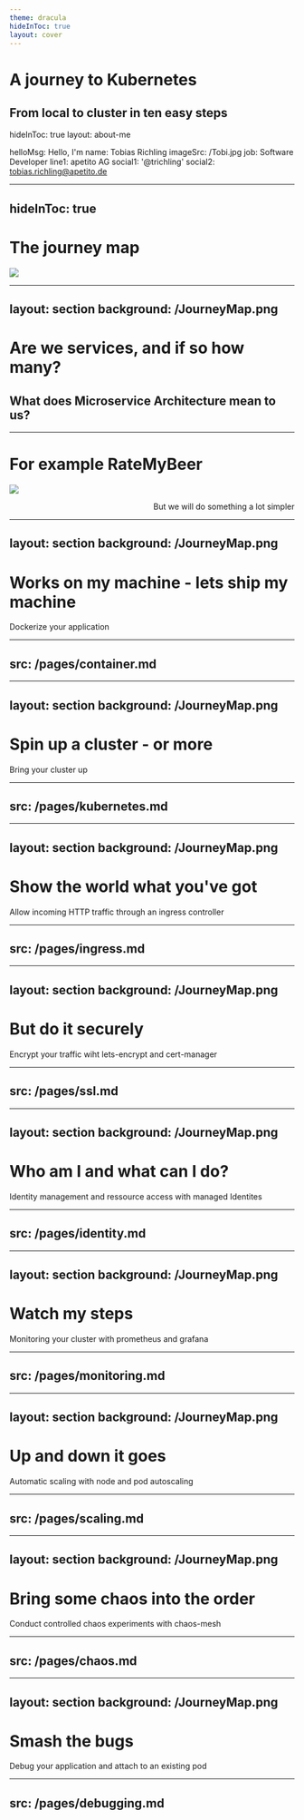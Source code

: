 ```yaml
---
theme: dracula
hideInToc: true
layout: cover
---
```



# A journey to Kubernetes

From local to cluster in ten easy steps
---
hideInToc: true
layout: about-me

helloMsg: Hello, I'm
name: Tobias Richling
imageSrc: /Tobi.jpg
job: Software Developer
line1: apetito AG
social1: '@trichling'
social2: tobias.richling@apetito.de


---
hideInToc: true
---

# The journey map
<img src="/JourneyMap.png" class="w-full max-w-lg max-h-lg mx-auto rounded shadow" />

---
layout: section
background: /JourneyMap.png
---

# Are we services, and if so how many?
What does Microservice Architecture mean to us?
---
---
# For example RateMyBeer

<img src="/DemoApp.png" class="w-full max-w-md max-h-md mx-auto rounded shadow" />

<p v-click style="text-align: right">But we will do something a lot simpler</p>

<!--
Not necessarily "micro" but self contained
-->

---
layout: section
background: /JourneyMap.png
---

# Works on my machine - lets ship my machine
Dockerize your application

---
src: /pages/container.md
---

---
layout: section
background: /JourneyMap.png
---

# Spin up a cluster - or more
Bring your cluster up

---
src: /pages/kubernetes.md
---

---
layout: section
background: /JourneyMap.png
---

# Show the world what you've got
Allow incoming HTTP traffic through an ingress controller

---
src: /pages/ingress.md
---

---
layout: section
background: /JourneyMap.png
---

# But do it securely
Encrypt your traffic wiht lets-encrypt and cert-manager

---
src: /pages/ssl.md
---

---
layout: section
background: /JourneyMap.png
---

# Who am I and what can I do?
Identity management and ressource access with managed Identites 

---
src: /pages/identity.md
---

---
layout: section
background: /JourneyMap.png
---

# Watch my steps
Monitoring your cluster with prometheus and grafana

---
src: /pages/monitoring.md
---

---
layout: section
background: /JourneyMap.png
---

# Up and down it goes
Automatic scaling with node and pod autoscaling

---
src: /pages/scaling.md
---

---
layout: section
background: /JourneyMap.png
---

# Bring some chaos into the order
Conduct controlled chaos experiments with chaos-mesh

---
src: /pages/chaos.md
---

---
layout: section
background: /JourneyMap.png
---

# Smash the bugs
Debug your application and attach to an existing pod

---
src: /pages/debugging.md
---
